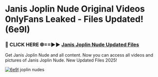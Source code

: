 # Janis Joplin Nude Original Videos 0nlyFans Leaked - Files Updated! (6e9l)

<h3>🔴 CLICK HERE 🌐==►► <a href="https://tinyurl.com/4mcuefdz" rel="nofollow">Janis Joplin Nude Updated Files</a></h3>

Get Janis Joplin Nude and all content. Now you can access all videos and pictures of Janis Joplin Nude. New Updated Files 2025!

[![6e9l](https://i.imgur.com/StAQSOY.gif)](https://tinyurl.com/4mcuefdz)
joplin nudes